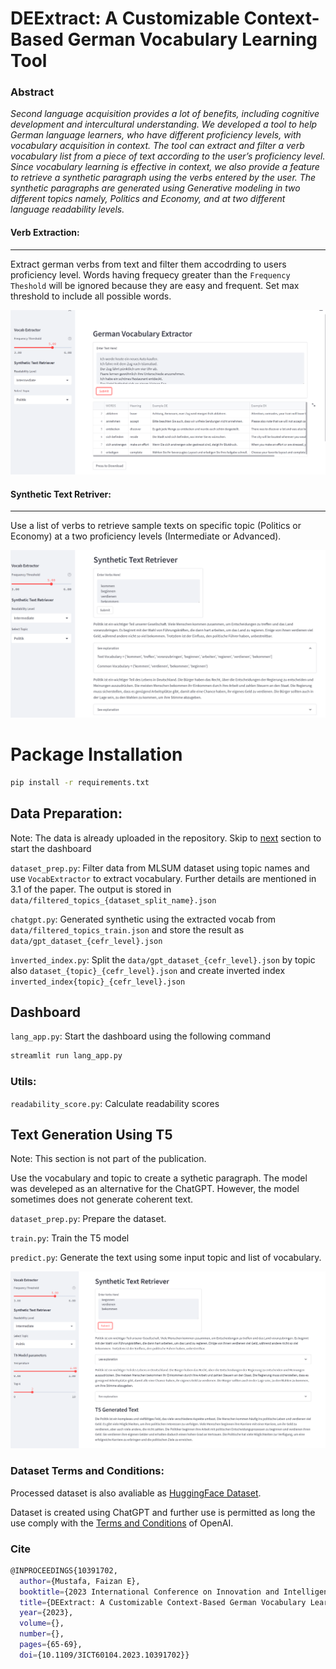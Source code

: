 # DEExtract: A Customizable Context-Based German Vocabulary Learning Tool

### Abstract 


*Second language acquisition provides a lot of benefits, including cognitive development and intercultural understanding. We developed a tool to help German language learners, who have different proficiency levels, with vocabulary acquisition in context. The tool can extract and filter a verb vocabulary list from a piece of text according to the user’s proficiency level. Since vocabulary learning is effective in context, we also provide a feature to retrieve a synthetic paragraph using the verbs entered by the user. The synthetic paragraphs are generated using Generative modeling in two different topics namely, Politics and Economy, and at two different language readability levels.*




#### Verb Extraction:
---
Extract german verbs from text and filter them accodrding to users proficiency level. Words having frequecy greater than the `Frequency Theshold` will be ignored because they are easy and frequent. Set max threshold to include all possible words.   

![website demo](dump/images/vocab_extraction_demo.PNG)


#### Synthetic Text Retriver:
---
Use a list of verbs to retrieve sample texts on specific topic (Politics or Economy) at a two proficiency levels (Intermediate or Advanced).
 
![website demo](dump/images/retriever_demo.PNG)

# Package Installation

```bash
pip install -r requirements.txt
```

## Data Preparation:
Note: The data is already uploaded in the repository. Skip to [next](#Dashboard) section to start the dashboard

`dataset_prep.py`: Filter data from MLSUM dataset using topic names and use `VocabExtractor` to extract vocabulary. Further details are mentioned in 3.1 of the paper. The output is stored in `data/filtered_topics_{dataset_split_name}.json`

`chatgpt.py`: Generated synthetic using the extracted vocab from `data/filtered_topics_train.json` and store the result as `data/gpt_dataset_{cefr_level}.json`

`ìnverted_index.py`: Split the `data/gpt_dataset_{cefr_level}.json` by topic also `dataset_{topic}_{cefr_level}.json` and create inverted index `inverted_index{topic}_{cefr_level}.json`

## Dashboard
`lang_app.py`: Start the dashboard using the following command

```bash
streamlit run lang_app.py 
```

### Utils: 

`readability_score.py`: Calculate readability scores

## Text Generation Using T5

Note: This section is not part of the publication.

Use the vocabulary and topic to create a sythetic paragraph. The model was develeped as an alternative for the ChatGPT. However, the model sometimes does not generate coherent text.

`dataset_prep.py`: Prepare the dataset.

`train.py`: Train the T5 model

`predict.py`: Generate the text using some input topic and list of vocabulary. 

![website demo](dump/images/t5_demo.PNG)

### Dataset Terms and Conditions:

Processed dataset is also avaliable as [HuggingFace Dataset](https://huggingface.co/datasets/femustafa/DEExtract). 

Dataset is created using ChatGPT and further use is permitted as long the use comply with the [Terms and Conditions](https://openai.com/policies/terms-of-use) of OpenAI.

### Cite

```bash
@INPROCEEDINGS{10391702,
  author={Mustafa, Faizan E},
  booktitle={2023 International Conference on Innovation and Intelligence for Informatics, Computing, and Technologies (3ICT)}, 
  title={DEExtract: A Customizable Context-Based German Vocabulary Learning Tool}, 
  year={2023},
  volume={},
  number={},
  pages={65-69},
  doi={10.1109/3ICT60104.2023.10391702}}

```






